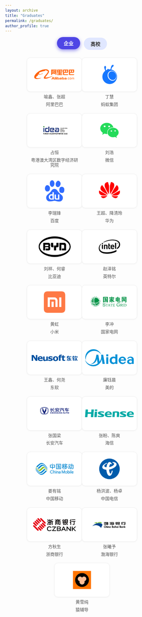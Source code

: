 ```yaml
---
layout: archive
title: "Graduates"
permalink: /graduates/
author_profile: true
---
```


<style>
  .filter-buttons {
    margin-bottom: 25px;
    display: flex;
    flex-wrap: wrap;
    gap: 12px;
    justify-content: center;
  }

  .filter-buttons button {
    padding: 8px 22px;
    border: none;
    border-radius: 9999px;
    background: #e0e7ff;
    color: #333;
    font-weight: 600;
    font-size: 1rem;
    cursor: pointer;
    transition: background-color 0.25s ease, box-shadow 0.25s ease, color 0.25s ease, transform 0.15s ease;
  }

  .filter-buttons button:hover {
    background-color: #c7d2fe;
    box-shadow: inset 0 0 8px rgba(0,0,0,0.12);
    transform: translateY(-2px);
  }

  .filter-buttons button.active {
    background-color: #4f46e5;
    color: #fff;
    box-shadow: 0 4px 12px rgba(79, 70, 229, 0.6);
    transform: translateY(-2px);
  }

  .logo-grid {
    display: flex;
    flex-wrap: wrap;
    gap: 20px;
    justify-content: center;
  }

  .logo-card {
    width: 160px;
    height: 90px;
    display: flex;
    align-items: center;
    justify-content: center;
    border: 1px solid #eee;
    border-radius: 12px;
    background-color: #fff;
    padding: 10px;
    box-shadow: 0 1px 4px rgba(0,0,0,0.05);
    transition: transform 0.3s ease, box-shadow 0.3s ease;
  }

  .logo-card img {
    max-height: 70px;
    max-width: 100%;
    object-fit: contain;
  }

  .logo-card:hover {
    transform: scale(1.05);
    box-shadow: 0 8px 20px rgba(0,0,0,0.1);
  }

  .logo-wrapper {
  display: flex;
  flex-direction: column;
  align-items: center;
  width: 160px;
}

  .logo-caption {
  margin-top: 8px;
  text-align: center;
  font-size: 0.875rem;
  color: #555;
  line-height: 1.2;
}


  @media (max-width: 600px) {
    .logo-card {
      width: 120px;
      height: 70px;
    }
  }
</style>

<div class="filter-buttons">
  <button class="active" onclick="switchTab('enterprise', this)">企业</button>
  <button onclick="switchTab('university', this)">高校</button>
</div>

<div id="enterprise" class="logo-grid">
    <div class="logo-wrapper">
      <div class="logo-card"><img src="/images/enterprise/阿里巴巴.png" alt="企业1"></div>
      <div class="logo-caption">喻鑫、张超</div>
      <div class="logo-caption">阿里巴巴</div>
    </div>
    <div class="logo-wrapper">
      <div class="logo-card"><img src="/images/enterprise/蚂蚁集团备份.png" alt="企业2"></div>
      <div class="logo-caption">丁慧</div>
      <div class="logo-caption">蚂蚁集团</div>
    </div>
    <div class="logo-wrapper">
      <div class="logo-card"><img src="/images/enterprise/粤港澳大湾区数字经济研究院.png" alt="企业3"></div>
      <div class="logo-caption">占恒</div>
      <div class="logo-caption">粤港澳大湾区数字经济研究院</div>
    </div>
    <div class="logo-wrapper">
      <div class="logo-card"><img src="/images/enterprise/微信.png" alt="企业4"></div>
      <div class="logo-caption">刘浩</div>
      <div class="logo-caption">微信</div>
    </div>
    <div class="logo-wrapper">
      <div class="logo-card"><img src="/images/enterprise/百度.png" alt="企业5"></div>
      <div class="logo-caption">李瑞锋</div>
      <div class="logo-caption">百度</div>
    </div>
    <div class="logo-wrapper">
      <div class="logo-card"><img src="/images/enterprise/华为.png" alt="企业6"></div>
      <div class="logo-caption">王超、降清玲</div>
      <div class="logo-caption">华为</div>
    </div>
    <div class="logo-wrapper">
      <div class="logo-card"><img src="/images/enterprise/比亚迪.png" alt="企业7"></div>
      <div class="logo-caption">刘祥、何睿</div>
      <div class="logo-caption">比亚迪</div>
    </div>
    <div class="logo-wrapper">
      <div class="logo-card"><img src="/images/enterprise/英特尔.png" alt="企业8"></div>
      <div class="logo-caption">赵泽铭</div>
      <div class="logo-caption">英特尔</div>
    </div>
    <div class="logo-wrapper">
      <div class="logo-card"><img src="/images/enterprise/小米.png" alt="企业9"></div>
      <div class="logo-caption">黄虹</div>
      <div class="logo-caption">小米</div>
    </div>
    <div class="logo-wrapper">
      <div class="logo-card"><img src="/images/enterprise/国家电网.png" alt="企业10"></div>
      <div class="logo-caption">李冲</div>
      <div class="logo-caption">国家电网</div>
    </div>
    <div class="logo-wrapper">
      <div class="logo-card"><img src="/images/enterprise/东软.png" alt="企业11"></div>
      <div class="logo-caption">王鑫、何尧</div>
      <div class="logo-caption">东软</div>
    </div>
    <div class="logo-wrapper">
      <div class="logo-card"><img src="/images/enterprise/美的logo.png" alt="企业12"></div>
      <div class="logo-caption">廉钰晨</div>
      <div class="logo-caption">美的</div>
    </div>
    <div class="logo-wrapper">
      <div class="logo-card"><img src="/images/enterprise/长安汽车v标&logo-copy.png" alt="企业13"></div>
      <div class="logo-caption">张国梁</div>
      <div class="logo-caption">长安汽车</div>
    </div>
    <div class="logo-wrapper">
      <div class="logo-card"><img src="/images/enterprise/海信logo.png" alt="企业14"></div>
      <div class="logo-caption">张盼、陈爽</div>
      <div class="logo-caption">海信</div>
    </div>
    <div class="logo-wrapper">
      <div class="logo-card"><img src="/images/enterprise/中国移动.png" alt="企业15"></div>
      <div class="logo-caption">娄有铭</div>
      <div class="logo-caption">中国移动</div>
    </div>
    <div class="logo-wrapper">
      <div class="logo-card"><img src="/images/enterprise/中国电信.png" alt="企业16"></div>
      <div class="logo-caption">杨洪波、杨卓</div>
      <div class="logo-caption">中国电信</div>
    </div>
    <div class="logo-wrapper">
      <div class="logo-card"><img src="/images/enterprise/浙商银行.png" alt="企业17"></div>
      <div class="logo-caption">方秋生</div>
      <div class="logo-caption">浙商银行</div>
    </div>
    <div class="logo-wrapper">
      <div class="logo-card"><img src="/images/enterprise/渤海银行.png" alt="企业18"></div>
      <div class="logo-caption">张曦予</div>
      <div class="logo-caption">渤海银行</div>
    </div>
    <div class="logo-wrapper">
      <div class="logo-card"><img src="/images/enterprise/猿辅导.png" alt="企业19"></div>
      <div class="logo-caption">黄雪纯</div>
      <div class="logo-caption">猿辅导</div>
    </div>
</div>

<div id="university" class="logo-grid" style="display: none;">
    <div class="logo-wrapper">
      <div class="logo-card"><img src="/images/university/卡内基梅隆大学.jpg" alt="高校1"></div>
      <div class="logo-caption">姜馨怡</div>
      <div class="logo-caption">卡内基梅隆大学</div>
    </div>
    <div class="logo-wrapper">
      <div class="logo-card"><img src="/images/university/康奈尔大学.jpg" alt="高校2"></div>
      <div class="logo-caption">刘雨龙</div>
      <div class="logo-caption">康奈尔大学</div>
    </div>
    <div class="logo-wrapper">
      <div class="logo-card"><img src="/images/university/东京大学.jpg" alt="高校3"></div>
      <div class="logo-caption">李东航</div>
      <div class="logo-caption">东京大学</div>
    </div>
    <div class="logo-wrapper">
      <div class="logo-card"><img src="/images/university/清华大学.png" alt="高校4"></div>
      <div class="logo-caption">史高科</div>
      <div class="logo-caption">清华大学</div>
    </div>
    <div class="logo-wrapper">
      <div class="logo-card"><img src="/images/university/浙江大学.png" alt="高校5"></div>
      <div class="logo-caption">王春</div>
      <div class="logo-caption">浙江大学</div>
    </div>
    <div class="logo-wrapper">
      <div class="logo-card"><img src="/images/university/哈尔滨工业大学.png" alt="高校6"></div>
      <div class="logo-caption">王晗</div>
      <div class="logo-caption">哈尔滨工业大学</div>
    </div>
    <div class="logo-wrapper">
      <div class="logo-card"><img src="/images/university/武汉大学.png" alt="高校7"></div>
      <div class="logo-caption">谢玄</div>
      <div class="logo-caption">武汉大学</div>
    </div>
    <div class="logo-wrapper">
      <div class="logo-card"><img src="/images/university/电子科技大学.png" alt="高校8"></div>
      <div class="logo-caption">舒钧泰</div>
      <div class="logo-caption">电子科技大学</div>
    </div>
    <div class="logo-wrapper">
      <div class="logo-card"><img src="/images/university/东北大学.png" alt="高校9"></div>
      <div class="logo-caption">张世宁、常文飞等</div>
      <div class="logo-caption">东北大学</div>
    </div>
    <div class="logo-wrapper">
      <div class="logo-card"><img src="/images/university/大连理工大学.png" alt="高校10"></div>
      <div class="logo-caption">马兆楠</div>
      <div class="logo-caption">大连理工大学</div>
    </div>
    <div class="logo-wrapper">
      <div class="logo-card"><img src="/images/university/深圳大学.png" alt="高校11"></div>
      <div class="logo-caption">张家屯</div>
      <div class="logo-caption">深圳大学</div>
    </div>
</div>

<script>
  function switchTab(tabId, btn) {
    document.getElementById('enterprise').style.display = tabId === 'enterprise' ? 'flex' : 'none';
    document.getElementById('university').style.display = tabId === 'university' ? 'flex' : 'none';

    const buttons = document.querySelectorAll('.filter-buttons button');
    buttons.forEach(b => b.classList.remove('active'));
    btn.classList.add('active');
  }
</script>
